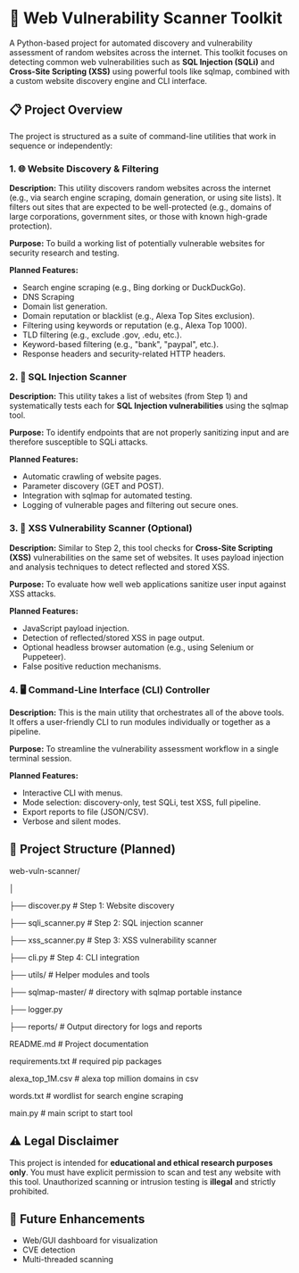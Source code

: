 ﻿# **🔐 Web Vulnerability Scanner Toolkit**
A Python-based project for automated discovery and vulnerability assessment of random websites across the internet. This toolkit focuses on detecting common web vulnerabilities such as **SQL Injection (SQLi)** and **Cross-Site Scripting (XSS)** using powerful tools like sqlmap, combined with a custom website discovery engine and CLI interface.

## **📋 Project Overview**
The project is structured as a suite of command-line utilities that work in sequence or independently:
### **1. 🌐 Website Discovery & Filtering**
**Description:**
This utility discovers random websites across the internet (e.g., via search engine scraping, domain generation, or using site lists). It filters out sites that are expected to be well-protected (e.g., domains of large corporations, government sites, or those with known high-grade protection).

**Purpose:**
To build a working list of potentially vulnerable websites for security research and testing.

**Planned Features:**

- Search engine scraping (e.g., Bing dorking or DuckDuckGo).
- DNS Scraping
- Domain list generation.
- Domain reputation or blacklist (e.g., Alexa Top Sites exclusion).
- Filtering using keywords or reputation (e.g., Alexa Top 1000).
- TLD filtering (e.g., exclude .gov, .edu, etc.).
- Keyword-based filtering (e.g., "bank", "paypal", etc.).
- Response headers and security-related HTTP headers.

### **2. 🐍 SQL Injection Scanner**
**Description:**
This utility takes a list of websites (from Step 1) and systematically tests each for **SQL Injection vulnerabilities** using the sqlmap tool.

**Purpose:**
To identify endpoints that are not properly sanitizing input and are therefore susceptible to SQLi attacks.

**Planned Features:**

- Automatic crawling of website pages.
- Parameter discovery (GET and POST).
- Integration with sqlmap for automated testing.
- Logging of vulnerable pages and filtering out secure ones.

### **3. 🧪 XSS Vulnerability Scanner (Optional)**
**Description:**
Similar to Step 2, this tool checks for **Cross-Site Scripting (XSS)** vulnerabilities on the same set of websites. It uses payload injection and analysis techniques to detect reflected and stored XSS.

**Purpose:**
To evaluate how well web applications sanitize user input against XSS attacks.

**Planned Features:**

- JavaScript payload injection.
- Detection of reflected/stored XSS in page output.
- Optional headless browser automation (e.g., using Selenium or Puppeteer).
- False positive reduction mechanisms.

### **4. 🖥️ Command-Line Interface (CLI) Controller**
**Description:**
This is the main utility that orchestrates all of the above tools. It offers a user-friendly CLI to run modules individually or together as a pipeline.

**Purpose:**
To streamline the vulnerability assessment workflow in a single terminal session.

**Planned Features:**

- Interactive CLI with menus.
- Mode selection: discovery-only, test SQLi, test XSS, full pipeline.
- Export reports to file (JSON/CSV).
- Verbose and silent modes.

## **📁 Project Structure (Planned)**
web-vuln-scanner/

│

├── discover.py           # Step 1: Website discovery

├── sqli\_scanner.py      # Step 2: SQL injection scanner

├── xss\_scanner.py       # Step 3: XSS vulnerability scanner

├── cli.py                # Step 4: CLI integration

├── utils/                # Helper modules and tools

   ├── sqlmap-master/     # directory with sqlmap portable instance

   ├── logger.py               

├── reports/              # Output directory for logs and reports

README.md                 # Project documentation

requirements.txt          # required pip packages

alexa_top_1M.csv          # alexa top million domains in csv

words.txt                 # wordlist for search engine scraping

main.py                   # main script to start tool

## **⚠️ Legal Disclaimer**
This project is intended for **educational and ethical research purposes only**. You must have explicit permission to scan and test any website with this tool. Unauthorized scanning or intrusion testing is **illegal** and strictly prohibited.

## **📌 Future Enhancements**
- Web/GUI dashboard for visualization
- CVE detection
- Multi-threaded scanning

